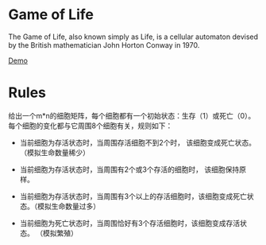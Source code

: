 # Game of Life
The Game of Life, also known simply as Life, is a cellular automaton devised by the British mathematician John Horton Conway in 1970.

[Demo](https://elevenbeans.github.io/Game_of_Life/)

# Rules

给出一个m*n的细胞矩阵，每个细胞都有一个初始状态：生存（1）或死亡（0）。每个细胞的变化都与它周围8个细胞有关，规则如下：

+ 当前细胞为存活状态时，当周围存活细胞不到2个时， 该细胞变成死亡状态。（模拟生命数量稀少）

+ 当前细胞为存活状态时，当周围有2个或3个存活的细胞时， 该细胞保持原样。

+ 当前细胞为存活状态时，当周围有3个以上的存活细胞时，该细胞变成死亡状态。（模拟生命数量过多）

+ 当前细胞为死亡状态时，当周围恰好有3个存活细胞时，该细胞变成存活状态。 （模拟繁殖）

